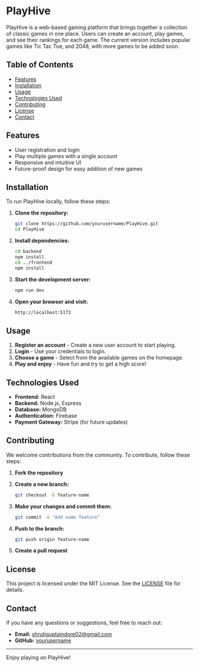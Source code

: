 # PlayHive

PlayHive is a web-based gaming platform that brings together a collection of classic games in one place. Users can create an account, play games, and see their rankings for each game. The current version includes popular games like Tic Tac Toe, and 2048, with more games to be added soon.

## Table of Contents

- [Features](#features)
- [Installation](#installation)
- [Usage](#usage)
- [Technologies Used](#technologies-used)
- [Contributing](#contributing)
- [License](#license)
- [Contact](#contact)

## Features

- User registration and login
- Play multiple games with a single account
- Responsive and intuitive UI
- Future-proof design for easy addition of new games

## Installation

To run PlayHive locally, follow these steps:

1. **Clone the repository:**

   ```sh
   git clone https://github.com/yourusername/PlayHive.git
   cd PlayHive
   ```

2. **Install dependencies:**

   ```sh
   cd backend
   npm install
   cd ../frontend
   npm install
   ```

3. **Start the development server:**

   ```sh
   npm run dev
   ```

4. **Open your browser and visit:**

   ```sh
   http://localhost:5173
   ```

## Usage

1. **Register an account** - Create a new user account to start playing.
2. **Login** - Use your credentials to login.
3. **Choose a game** - Select from the available games on the homepage.
4. **Play and enjoy** - Have fun and try to get a high score!

## Technologies Used

- **Frontend:** React
- **Backend:** Node.js, Express
- **Database:** MongoDB
- **Authentication:** Firebase
- **Payment Gateway:** Stripe (for future updates)

## Contributing

We welcome contributions from the community. To contribute, follow these steps:

1. **Fork the repository**
2. **Create a new branch:**

   ```sh
   git checkout -b feature-name
   ```

3. **Make your changes and commit them:**

   ```sh
   git commit -m "Add some feature"
   ```

4. **Push to the branch:**

   ```sh
   git push origin feature-name
   ```

5. **Create a pull request**

## License

This project is licensed under the MIT License. See the [LICENSE](LICENSE) file for details.

## Contact

If you have any questions or suggestions, feel free to reach out:

- **Email:** shrutiguptaindore02@gmail.com
- **GitHub:** [yourusername](https://github.com/shrutigupta02)

---

Enjoy playing on PlayHive!
